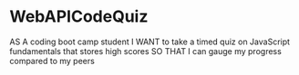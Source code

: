 # WebAPICodeQuiz
AS A coding boot camp student I WANT to take a timed quiz on JavaScript fundamentals that stores high scores SO THAT I can gauge my progress compared to my peers
